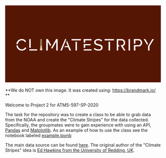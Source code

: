 
![logo](ClimateStripy.png)

**We do NOT own this image. It was created using: https://brandmark.io/ **

Welcome to Project 2 for ATMS-597-SP-2020

The task for the repository was to create a class to be able to grab data from the NOAA and create the "Climate Stripes" for the data collected. Specifically, the groupmates were to gain experience with using an API, [Pandas](https://github.com/pandas-dev/pandas) and [Matplotlib](https://github.com/matplotlib/matplotlib). As an example of how to use the class see the notebook labeled [example.ipynb](https://github.com/dopplerchase/ATMS-597-SP-2020/blob/master/ATMS-597-SP-2020-Project-2/example.ipynb)

The main data source can be found [here](https://www.ncdc.noaa.gov/cdo-web/webservices/v2).
The original author of the "Climate Stripes" idea is [Ed Hawkins from the University of Redding, UK](https://showyourstripes.info/). 
